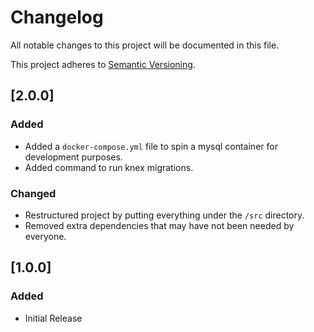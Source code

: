 # Changelog

All notable changes to this project will be documented in this file.

This project adheres to [Semantic Versioning](http://semver.org/).

## [2.0.0]

### Added
- Added a `docker-compose.yml` file to spin a mysql container for development purposes.
- Added command to run knex migrations.

### Changed
- Restructured project by putting everything under the `/src` directory.
- Removed extra dependencies that may have not been needed by everyone.

## [1.0.0]

### Added
- Initial Release
